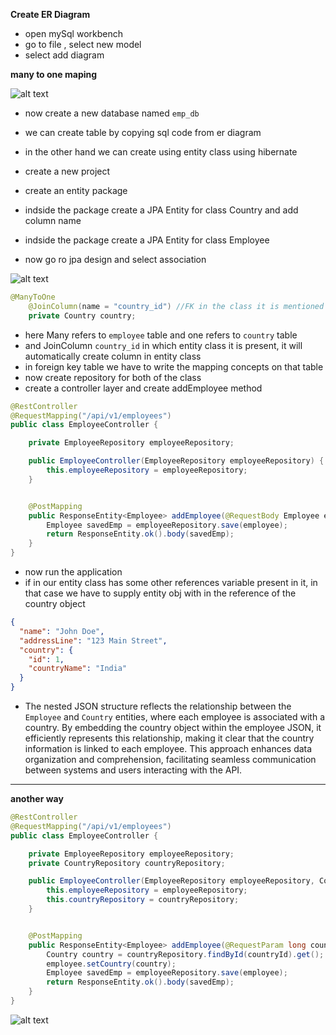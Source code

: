**Create ER Diagram**

* open mySql workbench
* go to file , select new model
* select add diagram

**many to one maping**

![alt text](https://i.ibb.co/Jsz9mgV/image.png)

* now create a new database named `emp_db`

* we can create table by copying sql code from er diagram
* in the other hand we can create using entity class using hibernate
* create a new project
* create an entity package
* indside the package create a JPA Entity for class Country and add column name
* indside the package create a JPA Entity for class Employee 
* now go ro jpa design and select association

![alt text](https://i.ibb.co/CVSGbBf/image.png)

```java
@ManyToOne
    @JoinColumn(name = "country_id") //FK in the class it is mentioned
    private Country country;
```

* here Many refers to `employee` table and one refers to `country` table
* and JoinColumn `country_id` in which entity class it is present, it will automatically create column in entity class
* in foreign key table we have to write the mapping concepts on that table
* now create repository for both of the class
* create a controller layer and create addEmployee method

```java
@RestController
@RequestMapping("/api/v1/employees")
public class EmployeeController {

    private EmployeeRepository employeeRepository;

    public EmployeeController(EmployeeRepository employeeRepository) {
        this.employeeRepository = employeeRepository;
    }


    @PostMapping
    public ResponseEntity<Employee> addEmployee(@RequestBody Employee employee) {
        Employee savedEmp = employeeRepository.save(employee);
        return ResponseEntity.ok().body(savedEmp);
    }
}
```
* now run the application 
* if in our entity class has some other references variable present in it, in that case we have to supply entity obj with in the reference of the country object

```json
{
  "name": "John Doe",
  "addressLine": "123 Main Street",
  "country": {
    "id": 1,
    "countryName": "India"
  }
}

```

* The nested JSON structure reflects the relationship between the `Employee` and `Country` entities, where each employee is associated with a country. By embedding the country object within the employee JSON, it efficiently represents this relationship, making it clear that the country information is linked to each employee. This approach enhances data organization and comprehension, facilitating seamless communication between systems and users interacting with the API.

---
**another way**
```java
@RestController
@RequestMapping("/api/v1/employees")
public class EmployeeController {

    private EmployeeRepository employeeRepository;
    private CountryRepository countryRepository;

    public EmployeeController(EmployeeRepository employeeRepository, CountryRepository countryRepository) {
        this.employeeRepository = employeeRepository;
        this.countryRepository = countryRepository;
    }


    @PostMapping
    public ResponseEntity<Employee> addEmployee(@RequestParam long countryId, @RequestBody Employee employee) {
        Country country = countryRepository.findById(countryId).get();
        employee.setCountry(country);
        Employee savedEmp = employeeRepository.save(employee);
        return ResponseEntity.ok().body(savedEmp);
    }
}

```

![alt text](https://i.ibb.co/Gp0shxS/image.png)


